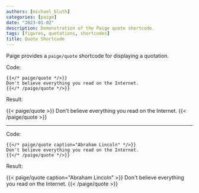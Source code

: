 ```yaml
---
authors: [michael_bluth]
categories: [paige]
date: "2023-01-02"
description: Demonstration of the Paige quote shortcode.
tags: [figures, quotations, shortcodes]
title: Quote Shortcode
---
```


Paige provides a `paige/quote` shortcode for displaying a quotation.

<!--more-->

Code:

```go-text-template
{{</* paige/quote */>}}
Don't believe everything you read on the Internet.
{{</* /paige/quote */>}}
```

Result:

{{< paige/quote >}}
Don't believe everything you read on the Internet.
{{< /paige/quote >}}

---

Code:

```go-text-template
{{</* paige/quote caption="Abraham Lincoln" */>}}
Don't believe everything you read on the Internet.
{{</* /paige/quote */>}}
```

Result:

{{< paige/quote caption="Abraham Lincoln" >}}
Don't believe everything you read on the Internet.
{{< /paige/quote >}}
